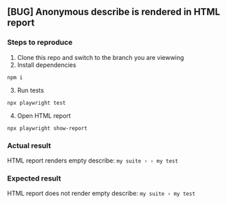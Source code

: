 ## [BUG] Anonymous describe is rendered in HTML report

### Steps to reproduce

1. Clone this repo and switch to the branch you are viewwing
2. Install dependencies
```
npm i
```
3. Run tests
```
npx playwright test
```
4. Open HTML report
```
npx playwright show-report
```

### Actual result
HTML report renders empty describe: `my suite › › my test`

### Expected result
HTML report does not render empty describe: `my suite › my test`